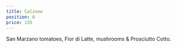 ```yaml
---
title: Calzone
position: 6
price: 135
---
```


San Marzano tomatoes, Fior di Latte, mushrooms & Prosciutto Cotto.
